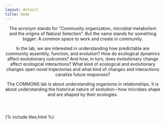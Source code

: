 ```yaml
---
layout: default
title: Home
---
```


<header>
<p>The acronym stands for "Community organization, microbial metabolism and the origins of Natural Selection". But the name stands for something bigger: A common space to work and create in community. </p>

<p>In the lab, we are interested in understanding how predictable are community assembly, function, and evolution? How do ecological dynamics affect evolutionary outcomes? And how, in turn, does evolutionary change affect ecological interactions? What kind of ecological and evolutionary changes open novel trajectories and what kind of changes and interactions canalize future responses? </p>

<p>The COMMONS lab is about understanding organisms in relationships. It is about understanding the historical nature of evolution--how microbes shape and are shaped by their ecologies.
</p>
</header>

{% include tiles.html %}
